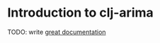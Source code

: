 # Introduction to clj-arima

TODO: write [great documentation](http://jacobian.org/writing/what-to-write/)
